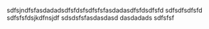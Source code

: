 sdfsjndfsfasdadadsdfsfdsfsdfsfsfasdadasdfsfdsdfsfd
sdfsdfsdfsfd
sdfsfsfdsjkdfnsjdf
sdsdsfsfasdasdasd
dasdadads
sdfsfsf
